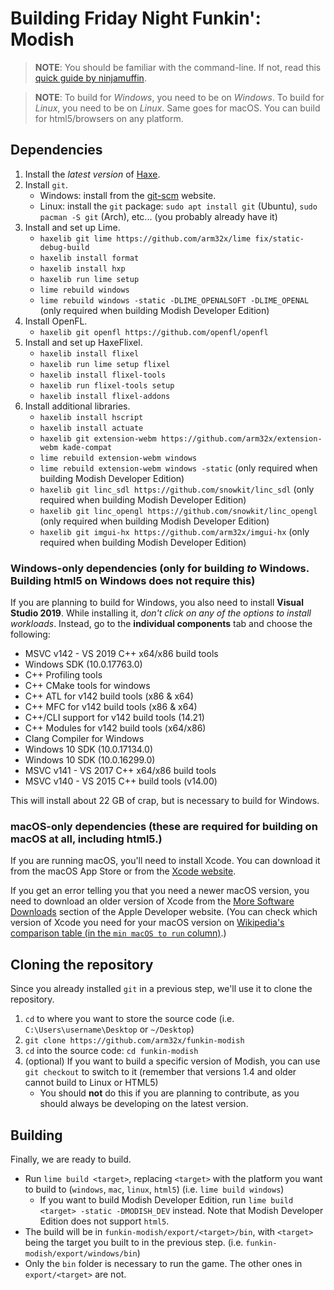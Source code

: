 ﻿# Building Friday Night Funkin': Modish

> **NOTE**: You should be familiar with the command-line. If not, read this [quick guide by ninjamuffin](https://ninjamuffin99.newgrounds.com/news/post/1090480).

> **NOTE**: To build for *Windows*, you need to be on *Windows*. To build for *Linux*, you need to be on *Linux*. Same goes for macOS. You can build for html5/browsers on any platform.

## Dependencies
 1. Install the *latest version* of [Haxe](https://haxe.org/download/).
 2. Install `git`.
	  - Windows: install from the [git-scm](https://git-scm.com/downloads) website.
	  - Linux: install the `git` package: `sudo apt install git` (Ubuntu), `sudo pacman -S git` (Arch), etc... (you probably already have it)
 3. Install and set up Lime.
      - `haxelib git lime https://github.com/arm32x/lime fix/static-debug-build`
	  - `haxelib install format`
	  - `haxelib install hxp`
	  - `haxelib run lime setup`
	  - `lime rebuild windows`
	  - `lime rebuild windows -static -DLIME_OPENALSOFT -DLIME_OPENAL` (only required when building Modish Developer Edition)
 4. Install OpenFL.
	  - `haxelib git openfl https://github.com/openfl/openfl`
 5. Install and set up HaxeFlixel.
	  - `haxelib install flixel`
	  - `haxelib run lime setup flixel`
	  - `haxelib install flixel-tools`
	  - `haxelib run flixel-tools setup`
	  - `haxelib install flixel-addons`
 6. Install additional libraries.
	  - `haxelib install hscript`
	  - `haxelib install actuate`
	  - `haxelib git extension-webm https://github.com/arm32x/extension-webm kade-compat`
	  - `lime rebuild extension-webm windows`
	  - `lime rebuild extension-webm windows -static` (only required when building Modish Developer Edition)
	  - `haxelib git linc_sdl https://github.com/snowkit/linc_sdl` (only required when building Modish Developer Edition)
	  - `haxelib git linc_opengl https://github.com/snowkit/linc_opengl` (only required when building Modish Developer Edition)
	  - `haxelib git imgui-hx https://github.com/arm32x/imgui-hx` (only required when building Modish Developer Edition)

### Windows-only dependencies (only for building *to* Windows. Building html5 on Windows does not require this)
If you are planning to build for Windows, you also need to install **Visual Studio 2019**. While installing it, *don't click on any of the options to install workloads*. Instead, go to the **individual components** tab and choose the following:

-   MSVC v142 - VS 2019 C++ x64/x86 build tools
-   Windows SDK (10.0.17763.0)
-   C++ Profiling tools
-   C++ CMake tools for windows
-   C++ ATL for v142 build tools (x86 & x64)
-   C++ MFC for v142 build tools (x86 & x64)
-   C++/CLI support for v142 build tools (14.21)
-   C++ Modules for v142 build tools (x64/x86)
-   Clang Compiler for Windows
-   Windows 10 SDK (10.0.17134.0)
-   Windows 10 SDK (10.0.16299.0)
-   MSVC v141 - VS 2017 C++ x64/x86 build tools
-   MSVC v140 - VS 2015 C++ build tools (v14.00)

This will install about 22 GB of crap, but is necessary to build for Windows.

### macOS-only dependencies (these are required for building on macOS at all, including html5.)
If you are running macOS, you'll need to install Xcode. You can download it from the macOS App Store or from the [Xcode website](https://developer.apple.com/xcode/).

If you get an error telling you that you need a newer macOS version, you need to download an older version of Xcode from the [More Software Downloads](https://developer.apple.com/download/more/) section of the Apple Developer website. (You can check which version of Xcode you need for your macOS version on [Wikipedia's comparison table (in the `min macOS to run` column)](https://en.wikipedia.org/wiki/Xcode#Version_comparison_table).)

## Cloning the repository
Since you already installed `git` in a previous step, we'll use it to clone the repository.
 1. `cd` to where you want to store the source code (i.e. `C:\Users\username\Desktop` or `~/Desktop`)
 2. `git clone https://github.com/arm32x/funkin-modish`
 3. `cd` into the source code: `cd funkin-modish`
 4. (optional) If you want to build a specific version of Modish, you can use `git checkout` to switch to it (remember that versions 1.4 and older cannot build to Linux or HTML5)
      - You should **not** do this if you are planning to contribute, as you should always be developing on the latest version.

## Building
Finally, we are ready to build.

  - Run `lime build <target>`, replacing `<target>` with the platform you want to build to (`windows`, `mac`, `linux`, `html5`) (i.e. `lime build windows`)
      - If you want to build Modish Developer Edition, run `lime build <target> -static -DMODISH_DEV` instead. Note that Modish Developer Edition does not support `html5`.
  - The build will be in `funkin-modish/export/<target>/bin`, with `<target>` being the target you built to in the previous step. (i.e. `funkin-modish/export/windows/bin`)
  - Only the `bin` folder is necessary to run the game. The other ones in `export/<target>` are not.
